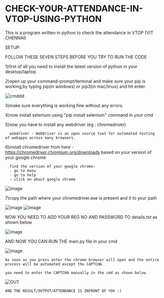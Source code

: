 # CHECK-YOUR-ATTENDANCE-IN-VTOP-USING-PYTHON
This is a program written in python to check the attendance in VTOP (VIT CHENNAI) 

SETUP:

FOLLOW THESE SEVEN STEPS BEFORE YOU TRY TO RUN THE CODE

1)first of all you need to install the latest version of python in your desktop/laptop.

2)open up your command-prompt/terminal and make sure your pip is working,by typing pip(in windows) or pip3(in mac/linux) and hit enter.

   ![cmddd](https://user-images.githubusercontent.com/64541222/94987861-fa6aec80-0586-11eb-9a5b-1be8b064149d.png)

3)make sure everything is working fine without any errors.

4)now install selenium using "pip install selenium" command in your cmd

5)now you have to install any webdriver (eg : chromedriver)

      webdriver - WebDriver is an open source tool for automated testing of webapps across many browsers.
6)install chromedriver from here - https://chromedriver.chromium.org/downloads based on your version of your google chrome

      find the version of your google chrome:
      - go to menu
      - go to help
      - click on about google chrome
   
   ![image](https://user-images.githubusercontent.com/64541222/94987734-1fab2b00-0586-11eb-94d9-4bfb499026cb.png)
  
  7)copy the path where your chromedriver.exe is present and it to your path
  
   ![image](https://user-images.githubusercontent.com/64541222/94987944-87ae4100-0587-11eb-806e-7efc4bf96284.png)
   ![image](https://user-images.githubusercontent.com/64541222/94987979-b75d4900-0587-11eb-9c15-58b0b010767a.png)
  
  
  NOW YOU NEED TO ADD YOUR REG NO AND PASSWORD TO details.txt as shown below
  
   ![image](https://user-images.githubusercontent.com/64541222/94988104-7d407700-0588-11eb-85a6-09ed34bcf099.png)
  
  AND NOW YOU CAN RUN THE main.py file in your cmd
  
   ![image](https://user-images.githubusercontent.com/64541222/94988236-58003880-0589-11eb-8b5b-abf08a5626af.png)
    
    As soon as you press enter the chrome browser will open and the entire process will be automated except the CAPTCHA 
    
    you need to enter the CAPTCHA manually in the cmd as shown below
   
   ![OUT](https://user-images.githubusercontent.com/64541222/94988443-d1e4f180-058a-11eb-81c9-3e1ef6b1d070.png)
    
    AND THE RESULT/OUTPUT/ATTENDANCE IS INFRONT OF YOU :)



 



